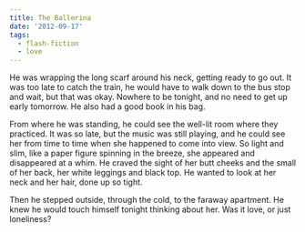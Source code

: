 ```yaml
---
title: The Ballerina
date: '2012-09-17'
tags:
  - flash-fiction
  - love
---
```


He was wrapping the long scarf around his neck, getting ready to go out. It was
too late to catch the train, he would have to walk down to the bus stop and
wait, but that was okay. Nowhere to be tonight, and no need to get up early
tomorrow. He also had a good book in his bag.

<!-- truncate -->

From where he was standing, he could see the well-lit room where they practiced.
It was so late, but the music was still playing, and he could see her from time
to time when she happened to come into view. So light and slim, like a paper
figure spinning in the breeze, she appeared and disappeared at a whim. He craved
the sight of her butt cheeks and the small of her back, her white leggings and
black top. He wanted to look at her neck and her hair, done up so tight.

Then he stepped outside, through the cold, to the faraway apartment. He knew he
would touch himself tonight thinking about her. Was it love, or just loneliness?
